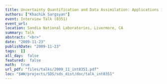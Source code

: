 ```yaml
---
title: Uncertainty Quantification and Data Assimilation: Applications in Chemical Kinetics and Climate Modeling
authors: ["Khachik Sargsyan"]
event: Interview Talk (8351)
event_url: 
location: Sandia National Laboratories, Livermore, CA
summary: Talk
abstract: "<br>"
date: "2009-11-23"
publishDate: "2009-11-23"
tags:  []
all_day:  false
featured:  false
math:  true
url_pdf: "files/talks/2009_11_int8351.pdf"
loc: "$WW/projects/SDS/sds_dist/doc/talk_int8351"
---
```

